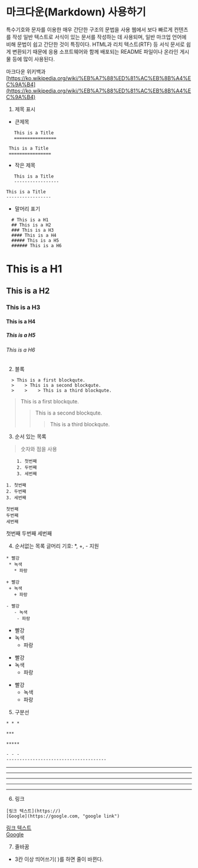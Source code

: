 # 마크다운(Markdown) 사용하기  

  특수기호와 문자를 이용한 매우 간단한 구조의 문법을 사용
  웹에서 보다 빠르게 컨텐츠를 작성
  일반 텍스트로 서식이 있는 문서를 작성하는 데 사용되며, 일반 마크업 언어에 비해 문법이 쉽고 간단한 것이 특징이다.
  HTML과 리치 텍스트(RTF) 등 서식 문서로 쉽게 변환되기 때문에 응용 소프트웨어와 함께 배포되는 README 파일이나 온라인 게시물 등에 많이 사용된다.

  마크다운 위키백과 [https://ko.wikipedia.org/wiki/%EB%A7%88%ED%81%AC%EB%8B%A4%EC%9A%B4](https://ko.wikipedia.org/wiki/%EB%A7%88%ED%81%AC%EB%8B%A4%EC%9A%B4)  

1. 제목 표시 

  * 큰제목
  ```
     This is a Title
     ================
  ```
     This is a Title
     ================
 
 * 작은 제목
 ```
    This is a Title
    -----------------
 ```
    This is a Title 
    -----------------
    
* 말머리 표기  
```
  # This is a H1
  ## This is a H2
  ### This is a H3
  #### This is a H4
  ##### This is a H5
  ###### This is a H6  
``` 
  # This is a H1
  ## This is a H2
  ### This is a H3
  #### This is a H4
  ##### This is a H5
  ###### This is a H6  

2. 블록
```
  > This is a first blockqute.
  >    > This is a second blockqute.
  >    >    > This is a third blockqute. 
```
  > This is a first blockqute.
  >    > This is a second blockqute.
  >    >    > This is a third blockqute.  
 
3.  순서 있는 목록  

 > 숫자와 점을 사용
```
    1. 첫번째
    2. 두번째
    3. 세번째
```   
    1. 첫번째
    2. 두번째
    3. 세번째
```
첫번째
두번째
세번째
```
첫번째
두번째
세번째
 

4. 순서없는 목록
    글머리 기호: *, +, - 지원
```
* 빨강
 * 녹색
   * 파랑
 
+ 빨강
 + 녹색
   + 파랑
 
- 빨강
   - 녹색
    - 파랑
```
* 빨강
 * 녹색
   * 파랑
 
+ 빨강
 + 녹색
   + 파랑
 
- 빨강
   - 녹색
    - 파랑

5.  구분선 

```
* * *
 
***
 
*****
 
- - -
--------------------------------------
``` 
* * *
 
***
 
*****
 
- - -
--------------------------------------  

6.  링크
```
[링크 텍스트](https://)   
[Google](https://google.com, "google link") 
```
[링크 텍스트](https://)   
[Google](https://google.com, "google link") 

7.  줄바꿈
  * 3칸 이상 띄어쓰기( )를 하면 줄이 바뀐다.
